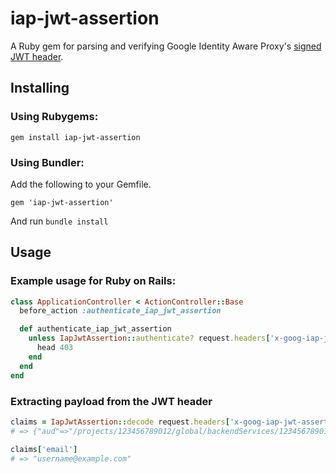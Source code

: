 # iap-jwt-assertion

A Ruby gem for parsing and verifying Google Identity Aware Proxy's [signed JWT header](https://cloud.google.com/iap/docs/signed-headers-howto).

## Installing
### Using Rubygems:
```
gem install iap-jwt-assertion
```

### Using Bundler:
Add the following to your Gemfile.
```
gem 'iap-jwt-assertion'
```

And run `bundle install`

## Usage
### Example usage for Ruby on Rails:
```ruby
class ApplicationController < ActionController::Base
  before_action :authenticate_iap_jwt_assertion

  def authenticate_iap_jwt_assertion
    unless IapJwtAssertion::authenticate? request.headers['x-goog-iap-jwt-assertion'], aud: '/projects/123456789012/global/backendServices/1234567890123456789'
      head 403
    end
  end
end
```

### Extracting payload from the JWT header
```ruby
claims = IapJwtAssertion::decode request.headers['x-goog-iap-jwt-assertion']
# => {"aud"=>"/projects/123456789012/global/backendServices/1234567890123456789", "email"=>"username@example.com", "exp"=>1615284964, "hd"=>"example.com", "iat"=>1615284364, "iss"=>"https://cloud.google.com/iap", "sub"=>"accounts.google.com:123456789012345678901"}

claims['email']
# => "username@example.com"
```
